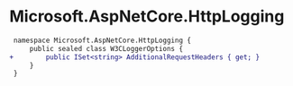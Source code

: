 # Microsoft.AspNetCore.HttpLogging

``` diff
 namespace Microsoft.AspNetCore.HttpLogging {
     public sealed class W3CLoggerOptions {
+        public ISet<string> AdditionalRequestHeaders { get; }
     }
 }
```

